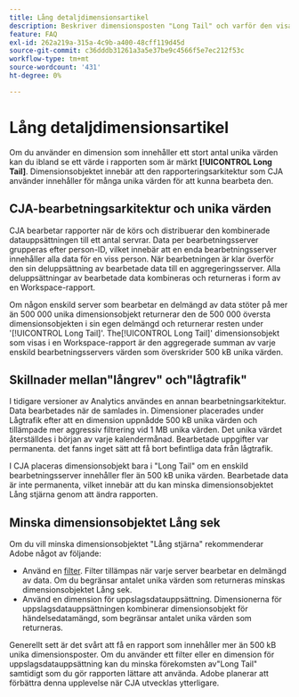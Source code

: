 ```yaml
---
title: Lång detaljdimensionsartikel
description: Beskriver dimensionsposten "Long Tail" och varför den visas i rapporter.
feature: FAQ
exl-id: 262a219a-315a-4c9b-a400-48cff119d45d
source-git-commit: c36dddb31261a3a5e37be9c4566f5e7ec212f53c
workflow-type: tm+mt
source-wordcount: '431'
ht-degree: 0%

---
```


# Lång detaljdimensionsartikel

Om du använder en dimension som innehåller ett stort antal unika värden kan du ibland se ett värde i rapporten som är märkt **[!UICONTROL Long Tail]**. Dimensionsobjektet innebär att den rapporteringsarkitektur som CJA använder innehåller för många unika värden för att kunna bearbeta den.

## CJA-bearbetningsarkitektur och unika värden

CJA bearbetar rapporter när de körs och distribuerar den kombinerade datauppsättningen till ett antal servrar. Data per bearbetningsserver grupperas efter person-ID, vilket innebär att en enda bearbetningsserver innehåller alla data för en viss person. När bearbetningen är klar överför den sin deluppsättning av bearbetade data till en aggregeringsserver. Alla deluppsättningar av bearbetade data kombineras och returneras i form av en Workspace-rapport.

Om någon enskild server som bearbetar en delmängd av data stöter på mer än 500 000 unika dimensionsobjekt returnerar den de 500 000 översta dimensionsobjekten i sin egen delmängd och returnerar resten under &#39;[!UICONTROL Long Tail]&#39;. The[!UICONTROL Long Tail]&#39; dimensionsobjekt som visas i en Workspace-rapport är den aggregerade summan av varje enskild bearbetningsservers värden som överskrider 500 kB unika värden.

## Skillnader mellan&quot;långrev&quot; och&quot;lågtrafik&quot;

I tidigare versioner av Analytics användes en annan bearbetningsarkitektur. Data bearbetades när de samlades in. Dimensioner placerades under Lågtrafik efter att en dimension uppnådde 500 kB unika värden och tillämpade mer aggressiv filtrering vid 1 MB unika värden. Det unika värdet återställdes i början av varje kalendermånad. Bearbetade uppgifter var permanenta. det fanns inget sätt att få bort befintliga data från lågtrafik.

I CJA placeras dimensionsobjekt bara i &quot;Long Tail&quot; om en enskild bearbetningsserver innehåller fler än 500 kB unika värden. Bearbetade data är inte permanenta, vilket innebär att du kan minska dimensionsobjektet Lång stjärna genom att ändra rapporten.

## Minska dimensionsobjektet Lång sek

Om du vill minska dimensionsobjektet &quot;Lång stjärna&quot; rekommenderar Adobe något av följande:

* Använd en [filter](/help/components/filters/create-filters.md). Filter tillämpas när varje server bearbetar en delmängd av data. Om du begränsar antalet unika värden som returneras minskas dimensionsobjektet Lång sek.
* Använd en dimension för uppslagsdatauppsättning. Dimensionerna för uppslagsdatauppsättningen kombinerar dimensionsobjekt för händelsedatamängd, som begränsar antalet unika värden som returneras.

Generellt sett är det svårt att få en rapport som innehåller mer än 500 kB unika dimensionsposter. Om du använder ett filter eller en dimension för uppslagsdatauppsättning kan du minska förekomsten av&quot;Long Tail&quot; samtidigt som du gör rapporten lättare att använda. Adobe planerar att förbättra denna upplevelse när CJA utvecklas ytterligare.
